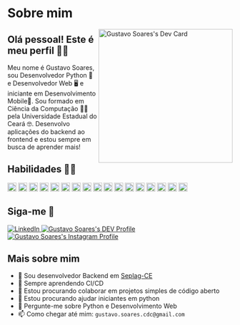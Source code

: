 # Sobre mim

<a href="https://app.daily.dev/GussSoares">
  <img  align="right" src="https://api.daily.dev/devcards/a3d637ab65ee4410bd49f21c8fc210f3.png?r=1jh" width="300" alt="Gustavo Soares's Dev Card"/>
</a>

## Olá pessoal! Este é meu perfil 👋😎 

Meu nome é Gustavo Soares, sou Desenvolvedor Python 🐍 e Desenvolvedor Web 🖥️ e iniciante em Desenvolvimento Mobile📱. Sou formado em Ciência da Computação 🧑‍🎓 pela Universidade Estadual do Ceará 🤓. Desenvolvo aplicações do backend ao frontend e estou sempre em busca de aprender mais!

## Habilidades 🥇🏅

 <img height="20" src="https://img.shields.io/badge/Python-14354C?style=for-the-badge&logo=python&logoColor=white" />
 <img height="20" src="https://img.shields.io/badge/Django-092E20?style=for-the-badge&logo=django&logoColor=white" />
 <img height="20" src="https://img.shields.io/badge/JavaScript-323330?style=for-the-badge&logo=javascript&logoColor=F7DF1E" />
 <img height="20" src="https://img.shields.io/badge/Shell_Script-121011?style=for-the-badge&logo=gnu-bash&logoColor=white" />
 <img height="20" src="https://img.shields.io/badge/Vue.js-35495E?style=for-the-badge&logo=vue.js&logoColor=4FC08D" />
 <img height="20" src="https://img.shields.io/badge/fastapi-009688?style=for-the-badge&logo=fastapi&logoColor=white" />
 <img height="20" src="https://img.shields.io/badge/Flask-000000?style=for-the-badge&logo=flask&logoColor=white" />
 <img height="20" src="https://img.shields.io/badge/Docker-2CA5E0?style=for-the-badge&logo=docker&logoColor=white" />
 <img height="20" src="https://img.shields.io/badge/PostgreSQL-316192?style=for-the-badge&logo=postgresql&logoColor=white" />
 <img height="20" src="https://img.shields.io/badge/MongoDB-4EA94B?style=for-the-badge&logo=mongodb&logoColor=white" />
 <img height="20" src="https://img.shields.io/badge/Arch_Linux-1793D1?style=for-the-badge&logo=arch-linux&logoColor=white" />
 <img height="20" src="https://img.shields.io/badge/Node.js-43853D?style=for-the-badge&logo=node.js&logoColor=white" />
 <img height="20" src="https://img.shields.io/badge/Nginx-009639?style=for-the-badge&logo=nginx&logoColor=white" />
 <img height="20" src="https://img.shields.io/badge/Visual_Studio_Code-0078D4?style=for-the-badge&logo=visual%20studio%20code&logoColor=white " />
 <img height="20" src="https://img.shields.io/badge/Apache%20Kafka-000?style=for-the-badge&logo=apachekafka" />
 <img height="20" src="https://img.shields.io/badge/GitHub%20Actions-100000?style=for-the-badge&logo=github&logoColor=white"/>
 <img height="20" src="https://img.shields.io/badge/GitLab%20CI-330F63?style=for-the-badge&logo=gitlab&logoColor=white" />

## Siga-me 🙈

<a href="https://www.linkedin.com/in/gustavo-soares-3a22b1176/" rel="nofollow">
  <img src="https://img.shields.io/badge/LinkedIn-0077B5?style=for-the-badge&logo=linkedin&logoColor=white" alt="LinkedIn" style="max-width:100%;">
</a>
<a href="https://dev.to/gusssoares">
  <img src="https://img.shields.io/badge/dev.to-0A0A0A?style=for-the-badge&logo=dev.to&logoColor=white" alt="Gustavo Soares's DEV Profile" style="max-width:100%;">
</a>
<a href="https://www.instagram.com/gus_soares22/">
  <img src="https://img.shields.io/badge/Instagram-E4405F?style=for-the-badge&logo=instagram&logoColor=white" alt="Gustavo Soares's Instagram Profile" style="max-width:100%;">
</a>


<!-- **GussSoares/GussSoares** is a ✨ _special_ ✨ repository because its `README.md` (this file) appears on your GitHub profile. -->

## Mais sobre mim

- 🔭 Sou desenvolvedor Backend em [Seplag-CE](https://www.seplag.ce.gov.br/)
- 🌱 Sempre aprendendo CI/CD
- 👯 Estou procurando colaborar em projetos simples de código aberto
- 🤔 Estou procurando ajudar iniciantes em python
- 💬 Pergunte-me sobre Python e Desenvolvimento Web
- 📫 Como chegar até mim: `gustavo.soares.cdc@gmail.com`
<!-- - 😄 Pronouns: ...
- ⚡ Fun fact: ... -->